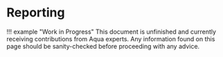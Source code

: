 # Reporting

!!! example "Work in Progress"
    This document is unfinished and currently receiving contributions from Aqua experts. Any information found on this page should be sanity-checked before proceeding with any advice.
